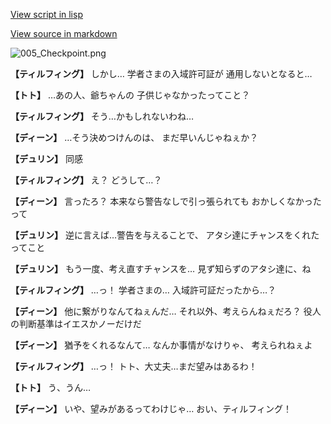 [View script in lisp](../scripts/1520302.txt)

[View source in markdown](1520302.md)

![005_Checkpoint.png](../images/backgrounds/005_Checkpoint.png)

**【ティルフィング】**
しかし…
学者さまの入域許可証が
通用しないとなると…

**【トト】**
…あの人、爺ちゃんの
子供じゃなかったってこと？

**【ティルフィング】**
そう…かもしれないわね…

**【ディーン】**
…そう決めつけんのは、
まだ早いんじゃねぇか？

**【デュリン】**
同感

**【ティルフィング】**
え？
どうして…？

**【ディーン】**
言ったろ？
本来なら警告なしで引っ張られても
おかしくなかったって

**【デュリン】**
逆に言えば…警告を与えることで、
アタシ達にチャンスをくれたってこと

**【デュリン】**
もう一度、考え直すチャンスを…
見ず知らずのアタシ達に、ね

**【ティルフィング】**
…っ！
学者さまの…
入域許可証だったから…？

**【ディーン】**
他に繋がりなんてねぇんだ…
それ以外、考えらんねぇだろ？
役人の判断基準はイエスかノーだけだ

**【ディーン】**
猶予をくれるなんて…
なんか事情がなけりゃ、
考えられねぇよ

**【ティルフィング】**
…っ！
トト、大丈夫…まだ望みはあるわ！

**【トト】**
う、うん…

**【ディーン】**
いや、望みがあるってわけじゃ…
おい、ティルフィング！